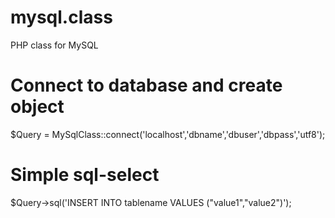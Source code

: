 mysql.class
===========

PHP class for MySQL


# Connect to database and create object
$Query = MySqlClass::connect('localhost','dbname','dbuser','dbpass','utf8');

# Simple sql-select
$Query->sql('INSERT INTO tablename VALUES ("value1","value2")');
